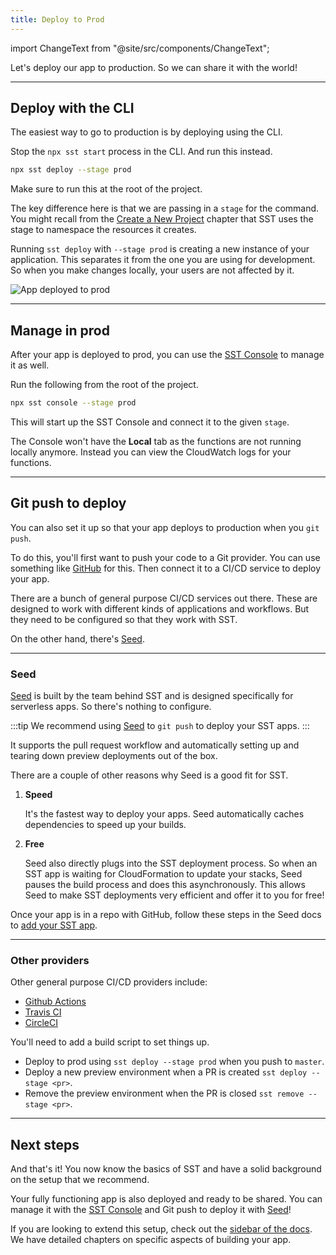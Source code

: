 ```yaml
---
title: Deploy to Prod
---
```


import ChangeText from "@site/src/components/ChangeText";

Let's deploy our app to production. So we can share it with the world!

---

## Deploy with the CLI

The easiest way to go to production is by deploying using the CLI.

<ChangeText>

Stop the `npx sst start` process in the CLI. And run this instead.

</ChangeText>

```bash
npx sst deploy --stage prod
```

Make sure to run this at the root of the project.

The key difference here is that we are passing in a `stage` for the command. You might recall from the [Create a New Project](create-a-new-project.md#start-live-lambda-dev) chapter that SST uses the stage to namespace the resources it creates.

Running `sst deploy` with `--stage prod` is creating a new instance of your application. This separates it from the one you are using for development. So when you make changes locally, your users are not affected by it.

![App deployed to prod](/img/deploy-to-prod/app-deployed-to-prod.png)

---

## Manage in prod

After your app is deployed to prod, you can use the [SST Console](../console.md) to manage it as well.

Run the following from the root of the project.

```bash
npx sst console --stage prod
```

This will start up the SST Console and connect it to the given `stage`.

The Console won't have the **Local** tab as the functions are not running locally anymore. Instead you can view the CloudWatch logs for your functions.

---

## Git push to deploy

You can also set it up so that your app deploys to production when you `git push`.

To do this, you'll first want to push your code to a Git provider. You can use something like [GitHub](https://github.com) for this. Then connect it to a CI/CD service to deploy your app.

There are a bunch of general purpose CI/CD services out there. These are designed to work with different kinds of applications and workflows. But they need to be configured so that they work with SST.

On the other hand, there's [Seed](https://seed.run).

---

### Seed

[Seed](https://seed.run) is built by the team behind SST and is designed specifically for serverless apps. So there's nothing to configure.

:::tip
We recommend using [Seed](https://seed.run) to `git push` to deploy your SST apps.
:::

It supports the pull request workflow and automatically setting up and tearing down preview deployments out of the box.

There are a couple of other reasons why Seed is a good fit for SST.

1. **Speed**

   It's the fastest way to deploy your apps. Seed automatically caches dependencies to speed up your builds.

2. **Free**

   Seed also directly plugs into the SST deployment process. So when an SST app is waiting for CloudFormation to update your stacks, Seed pauses the build process and does this asynchronously. This allows Seed to make SST deployments very efficient and offer it to you for free!

Once your app is in a repo with GitHub, follow these steps in the Seed docs to [add your SST app](https://seed.run/docs/adding-a-cdk-app).

---

### Other providers

Other general purpose CI/CD providers include:

- [Github Actions](https://github.com/features/actions)
- [Travis CI](https://www.travis-ci.com)
- [CircleCI](https://circleci.com)

You'll need to add a build script to set things up.

- Deploy to prod using `sst deploy --stage prod` when you push to `master`.
- Deploy a new preview environment when a PR is created `sst deploy --stage <pr>`.
- Remove the preview environment when the PR is closed `sst remove --stage <pr>`.

---

## Next steps

And that's it! You now know the basics of SST and have a solid background on the setup that we recommend.

Your fully functioning app is also deployed and ready to be shared. You can manage it with the [SST Console](../console.md) and Git push to deploy it with [Seed](https://seed.run)!

If you are looking to extend this setup, check out the [sidebar of the docs](/). We have detailed chapters on specific aspects of building your app.
